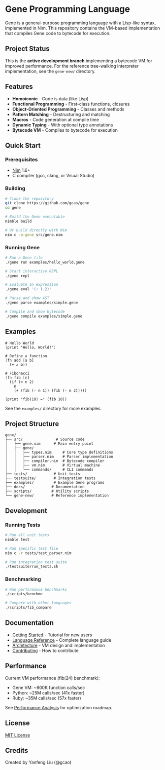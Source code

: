 # Gene Programming Language

Gene is a general-purpose programming language with a Lisp-like syntax, implemented in Nim. This repository contains the VM-based implementation that compiles Gene code to bytecode for execution.

## Project Status

This is the **active development branch** implementing a bytecode VM for improved performance. For the reference tree-walking interpreter implementation, see the `gene-new/` directory.

## Features

- **Homoiconic** - Code is data (like Lisp)
- **Functional Programming** - First-class functions, closures
- **Object-Oriented Programming** - Classes and methods  
- **Pattern Matching** - Destructuring and matching
- **Macros** - Code generation at compile time
- **Dynamic Typing** - With optional type annotations
- **Bytecode VM** - Compiles to bytecode for execution

## Quick Start

### Prerequisites

- [Nim](https://nim-lang.org/) 1.6+ 
- C compiler (gcc, clang, or Visual Studio)

### Building

```bash
# Clone the repository
git clone https://github.com/gcao/gene
cd gene

# Build the Gene executable
nimble build

# Or build directly with Nim
nim c -o:gene src/gene.nim
```

### Running Gene

```bash
# Run a Gene file
./gene run examples/hello_world.gene

# Start interactive REPL
./gene repl

# Evaluate an expression
./gene eval '(+ 1 2)'

# Parse and show AST
./gene parse examples/simple.gene

# Compile and show bytecode
./gene compile examples/simple.gene
```

## Examples

```gene
# Hello World
(print "Hello, World!")

# Define a function
(fn add [a b]
  (+ a b))

# Fibonacci
(fn fib [n]
  (if (< n 2)
    n
    (+ (fib (- n 1)) (fib (- n 2)))))

(print "fib(10) =" (fib 10))
```

See the `examples/` directory for more examples.

## Project Structure

```
gene/
├── src/               # Source code
│   ├── gene.nim      # Main entry point
│   ├── gene/
│   │   ├── types.nim     # Core type definitions
│   │   ├── parser.nim    # Parser implementation  
│   │   ├── compiler.nim  # Bytecode compiler
│   │   ├── vm.nim        # Virtual machine
│   │   └── commands/     # CLI commands
├── tests/            # Unit tests
├── testsuite/        # Integration tests
├── examples/         # Example Gene programs
├── docs/            # Documentation
├── scripts/         # Utility scripts
└── gene-new/        # Reference implementation

```

## Development

### Running Tests

```bash
# Run all unit tests
nimble test

# Run specific test file
nim c -r tests/test_parser.nim

# Run integration test suite
./testsuite/run_tests.sh
```

### Benchmarking

```bash
# Run performance benchmarks
./scripts/benchme

# Compare with other languages
./scripts/fib_compare
```

## Documentation

- [Getting Started](docs/getting-started.md) - Tutorial for new users
- [Language Reference](docs/language-reference.md) - Complete language guide
- [Architecture](docs/architecture.md) - VM design and implementation
- [Contributing](docs/contributing.md) - How to contribute

## Performance

Current VM performance (fib(24) benchmark):
- Gene VM: ~600K function calls/sec
- Python: ~25M calls/sec (41x faster)
- Ruby: ~35M calls/sec (57x faster)

See [Performance Analysis](docs/performance_analysis.md) for optimization roadmap.

## License

[MIT License](LICENSE)

## Credits

Created by Yanfeng Liu (@gcao)